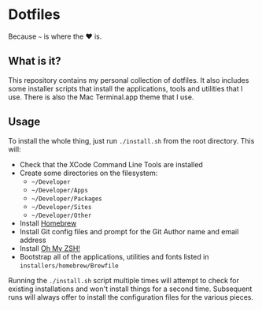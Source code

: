 # Dotfiles
Because `~` is where the ❤️  is.

## What is it?
This repository contains my personal collection of dotfiles. It also includes some installer scripts that install the applications, tools and utilities that I use. There is also the Mac Terminal.app theme that I use.

## Usage
To install the whole thing, just run `./install.sh` from the root directory. This will:

- Check that the XCode Command Line Tools are installed
- Create some directories on the filesystem:
    - `~/Developer`
    - `~/Developer/Apps`
    - `~/Developer/Packages`
    - `~/Developer/Sites`
    - `~/Developer/Other`
- Install [Homebrew](https://brew.sh)
- Install Git config files and prompt for the Git Author name and email address
- Install [Oh My ZSH!](https://ohmyz.sh)
- Bootstrap all of the applications, utilities and fonts listed in `installers/homebrew/Brewfile`

Running the `./install.sh` script multiple times will attempt to check for existing installations and won't install things for a second time. Subsequent runs will always offer to install the configuration files for the various pieces.
